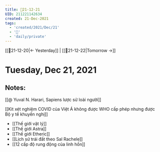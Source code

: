 ```yaml
---
title: 📝21-12-21
UID: 211221142634
created: 21-Dec-2021
tags:
  - 'created/2021/Dec/21'
  - '📅'
  - 'daily/private'
---
```

[[📝21-12-20|<- Yesterday]] | [[📝21-12-22|Tomorrow ->]]
# Tuesday, Dec 21, 2021

## Notes:

[[@ Yuval N. Harari, Sapiens lược sử loài người]]

[[Kit xét nghiệm COVID của Việt Á không được WHO cấp phép nhưng được Bộ y tế khuyến nghị]]

- [[Thế giới vật lý]]
- [[Thế giới Astra]]
- [[Thế giới Etheric]]
- [[Lịch sử trái đất theo Sal Rachele]]
- [[12 cấp độ rung động của linh hồn]]

